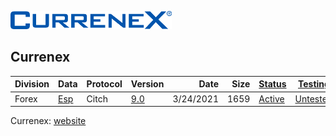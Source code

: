[![Currenex](https://github.com/Open-Markets-Initiative/Directory/blob/main/Organizations/Currenex/Images/Logo.png)](https://currenex.com)


## Currenex

| Division | Data | Protocol | Version | Date | Size | [Status][Omi.Glossary.Status] | [Testing][Omi.Glossary.Testing] | Specification |
| --- | --- | --- | --- | ---: | ---: | --- | --- | --- |
| Forex | [Esp][Currenex.Forex.Esp.Citch.v9.0.Dissector] | Citch | [9.0][Currenex.Forex.Esp.Citch.v9.0.Dissector] | 3/24/2021 | 1659 | [Active][Omi.Glossary.Status.Active] | [Untested][Omi.Glossary.Testing.Untested] | [url][Currenex.Forex.Esp.Citch.v9.0.Url] - [pdf][Currenex.Forex.Esp.Citch.v9.0.Pdf] |


Currenex: [website](https://currenex.com "Go to Currenex")


[Omi.Glossary.Status]: https://github.com/Open-Markets-Initiative/Directory/blob/main/Glossary/Status.md "Protocol Deployment Status"
[Omi.Glossary.Status.Active]: https://github.com/Open-Markets-Initiative/Directory/blob/main/Glossary/Status.md "Deployment Status: Protocol is in active production"
[Omi.Glossary.Status.Deprecated]: https://github.com/Open-Markets-Initiative/Directory/blob/main/Glossary/Status.md "Deployment Status: Protocol is no longer in active use"
[Omi.Glossary.Status.Future]: https://github.com/Open-Markets-Initiative/Directory/blob/main/Glossary/Status.md "Deployment Status: Protocol is not yet deployed to an active production environment"
[Omi.Glossary.Status.Unknown]: https://github.com/Open-Markets-Initiative/Directory/blob/main/Glossary/Status.md "Deployment Status: Protocol deployment status is unknown"
[Omi.Glossary.Status.Header]: https://github.com/Open-Markets-Initiative/Directory/blob/main/Glossary/Status.md "Deployment Status: Header only protocol provided for debugging"
[Omi.Glossary.Testing]: https://github.com/Open-Markets-Initiative/Directory/blob/main/Glossary/Testing.md "Protocol Testing Status"
[Omi.Glossary.Testing.Verified]: https://github.com/Open-Markets-Initiative/Directory/blob/main/Glossary/Testing.md "Testing Status: Protocol has been tested on live data"
[Omi.Glossary.Testing.Incomplete]: https://github.com/Open-Markets-Initiative/Directory/blob/main/Glossary/Testing.md "Testing Status: Protocol has been tested on live data but contains known issues"
[Omi.Glossary.Testing.Beta]: https://github.com/Open-Markets-Initiative/Directory/blob/main/Glossary/Testing.md "Testing Status: Protocol has not been tested and structure is speculative"
[Omi.Glossary.Testing.Untested]: https://github.com/Open-Markets-Initiative/Directory/blob/main/Glossary/Testing.md "Testing Status: Protocol has not been tested on live data"

[Currenex.Forex.Esp.Citch.v9.0.Dissector]: https://github.com/Open-Markets-Initiative/wireshark-lua/blob/main/Currenex/Currenex_Forex_Esp_Citch_v9_0_Dissector.lua "Currenex Forex Esp Citch v9.0 Wireshark Dissector"
[Currenex.Forex.Esp.Citch.v9.0.Url]: https://www.currenex.com/support "Currenex 9.0 Url"
[Currenex.Forex.Esp.Citch.v9.0.Pdf]: https://github.com/Open-Markets-Initiative/Directory/blob/main/Organizations/Currenex/Specifications/Currenex.Forex.Esp.Citch.v9.pdf "Currenex 9.0 Pdf"
